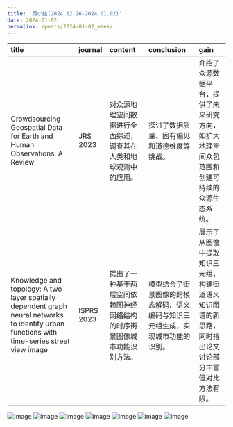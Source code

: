 ```yaml
---
title: '周小结(2024.12.26-2024.01.02)'
date: 2024-01-02
permalink: /posts/2024-01-02_week/
---
```

| title                                                                                                                                        | journal    | content                                                                  | conclusion                                                                     | gain                                                                                                 |
|:---------------------------------------------------------------------------------------------------------------------------------------------|:-----------|:-------------------------------------------------------------------------|:-------------------------------------------------------------------------------|:-----------------------------------------------------------------------------------------------------|
| Crowdsourcing Geospatial Data for Earth and Human Observations: A Review                                                                     | JRS 2023   | 对众源地理空间数据进行全面综述，调查其在人类和地球观测中的应用。         | 探讨了数据质量、固有偏见和道德维度等挑战。                                     | 介绍了众源数据平台，提供了未来研究方向，如扩大地理空间众包范围和创建可持续的众源生态系统。           |
| Knowledge and topology: A two layer spatially dependent graph neural networks to identify urban functions with time-series street view image | ISPRS 2023 | 提出了一种基于两层空间依赖图神经网络结构的时序街景图像城市功能识别方法。 | 模型结合了街景图像的跨模态解码、语义编码与知识三元组生成，实现城市功能的识别。 | 展示了从图像中提取知识三元组，构建街道语义知识图谱的新思路，同时指出论文讨论部分丰富但对比方法有限。 |


![image](/files/post/2024-01-02-week/0.jpg)
![image](/files/post/2024-01-02-week/1.jpg)
![image](/files/post/2024-01-02-week/2.jpg)
![image](/files/post/2024-01-02-week/3.jpg)
![image](/files/post/2024-01-02-week/4.jpg)
![image](/files/post/2024-01-02-week/5.jpg)
![image](/files/post/2024-01-02-week/6.jpg)